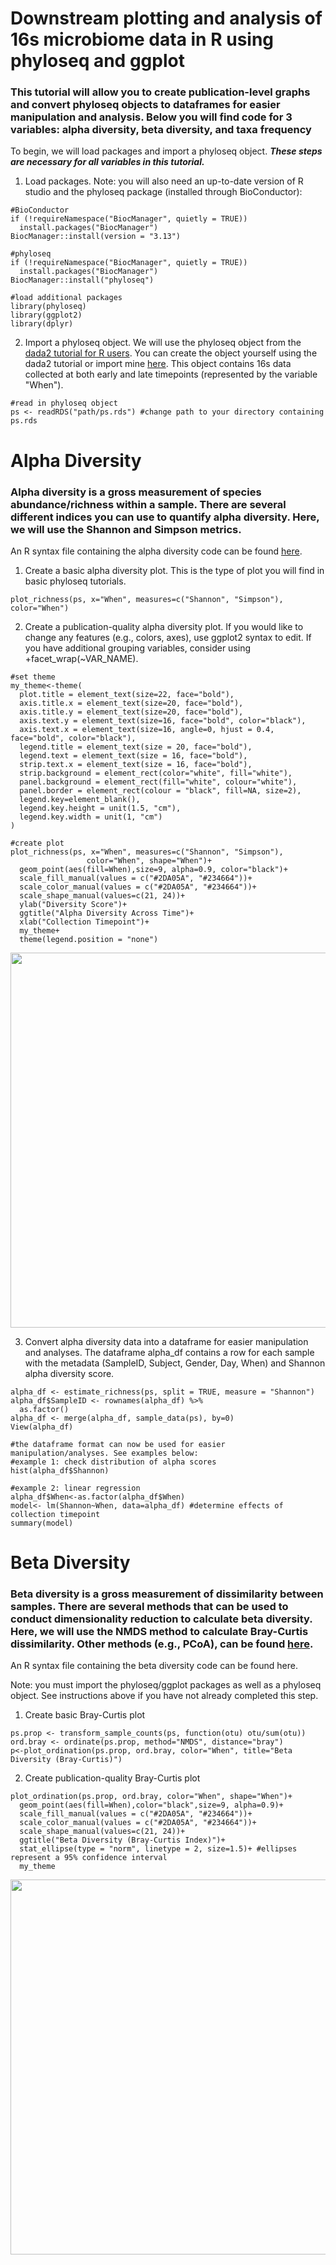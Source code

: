 # Downstream plotting and analysis of 16s microbiome data in R using phyloseq and ggplot
### This tutorial will allow you to create publication-level graphs and convert phyloseq objects to dataframes for easier manipulation and analysis. Below you will find code for 3 variables: alpha diversity, beta diversity, and taxa frequency

To begin, we will load packages and import a phyloseq object. ***These steps are necessary for all variables in this tutorial.***

1. Load packages. Note: you will also need an up-to-date version of R studio and the phyloseq package (installed through BioConductor): 
```
#BioConductor
if (!requireNamespace("BiocManager", quietly = TRUE))
  install.packages("BiocManager")
BiocManager::install(version = "3.13") 

#phyloseq
if (!requireNamespace("BiocManager", quietly = TRUE))
  install.packages("BiocManager")
BiocManager::install("phyloseq")

#load additional packages
library(phyloseq)
library(ggplot2)
library(dplyr)
```
2. Import a phyloseq object. We will use the phyloseq object from the [dada2 tutorial for R users](https://benjjneb.github.io/dada2/tutorial.html). You can create the object yourself using the dada2 tutorial or import mine [here](https://github.com/mfrankz/microbiome/blob/main/ps.rds). 
This object contains 16s data collected at both early and late timepoints (represented by the variable "When"). 

```
#read in phyloseq object
ps <- readRDS("path/ps.rds") #change path to your directory containing ps.rds
```


# Alpha Diversity 
### Alpha diversity is a gross measurement of species abundance/richness within a sample. There are several different indices you can use to quantify alpha diversity. Here, we will use the Shannon and Simpson metrics.
An R syntax file containing the alpha diversity code can be found [here](https://github.com/mfrankz/microbiome/blob/main/phyloseq_alpha.R).


1. Create a basic alpha diversity plot. This is the type of plot you will find in basic phyloseq tutorials.
```
plot_richness(ps, x="When", measures=c("Shannon", "Simpson"), color="When")
```

2. Create a publication-quality alpha diversity plot. If you would like to change any features (e.g., colors, axes), use ggplot2 syntax to edit. If you have additional grouping variables, consider using +facet_wrap(~VAR_NAME).
```
#set theme
my_theme<-theme(
  plot.title = element_text(size=22, face="bold"),
  axis.title.x = element_text(size=20, face="bold"),
  axis.title.y = element_text(size=20, face="bold"),
  axis.text.y = element_text(size=16, face="bold", color="black"),
  axis.text.x = element_text(size=16, angle=0, hjust = 0.4, face="bold", color="black"),
  legend.title = element_text(size = 20, face="bold"),
  legend.text = element_text(size = 16, face="bold"),
  strip.text.x = element_text(size = 16, face="bold"), 
  strip.background = element_rect(color="white", fill="white"),
  panel.background = element_rect(fill="white", colour="white"),
  panel.border = element_rect(colour = "black", fill=NA, size=2),
  legend.key=element_blank(),
  legend.key.height = unit(1.5, "cm"),
  legend.key.width = unit(1, "cm")
)  

#create plot
plot_richness(ps, x="When", measures=c("Shannon", "Simpson"), 
                 color="When", shape="When")+   
  geom_point(aes(fill=When),size=9, alpha=0.9, color="black")+
  scale_fill_manual(values = c("#2DA05A", "#234664"))+
  scale_color_manual(values = c("#2DA05A", "#234664"))+
  scale_shape_manual(values=c(21, 24))+
  ylab("Diversity Score")+
  ggtitle("Alpha Diversity Across Time")+ 
  xlab("Collection Timepoint")+
  my_theme+
  theme(legend.position = "none")
```


<img src="https://user-images.githubusercontent.com/88938223/129751850-28c82c18-cae8-41f9-b9e9-ed06e809bb8c.png" width="600">




3. Convert alpha diversity data into a dataframe for easier manipulation and analyses. The dataframe alpha_df contains a row for each sample with the metadata (SampleID, Subject, Gender, Day, When) and Shannon alpha diversity score.
```
alpha_df <- estimate_richness(ps, split = TRUE, measure = "Shannon")
alpha_df$SampleID <- rownames(alpha_df) %>%
  as.factor()
alpha_df <- merge(alpha_df, sample_data(ps), by=0)
View(alpha_df)

#the dataframe format can now be used for easier manipulation/analyses. See examples below: 
#example 1: check distribution of alpha scores
hist(alpha_df$Shannon)

#example 2: linear regression
alpha_df$When<-as.factor(alpha_df$When)
model<- lm(Shannon~When, data=alpha_df) #determine effects of collection timepoint
summary(model)
```

# Beta Diversity 
### Beta diversity is a gross measurement of dissimilarity between samples. There are several methods that can be used to conduct dimensionality reduction to calculate beta diversity. Here, we will use the NMDS method to calculate Bray-Curtis dissimilarity. Other methods (e.g., PCoA), can be found [here](https://joey711.github.io/phyloseq/plot_ordination-examples.html).
An R syntax file containing the beta diversity code can be found here.

Note: you must import the phyloseq/ggplot packages as well as a phyloseq object. See instructions above if you have not already completed this step. 

1. Create basic Bray-Curtis plot
```
ps.prop <- transform_sample_counts(ps, function(otu) otu/sum(otu))
ord.bray <- ordinate(ps.prop, method="NMDS", distance="bray")
p<-plot_ordination(ps.prop, ord.bray, color="When", title="Beta Diversity (Bray-Curtis)")
```
2. Create publication-quality Bray-Curtis plot
```
plot_ordination(ps.prop, ord.bray, color="When", shape="When")+
  geom_point(aes(fill=When),color="black",size=9, alpha=0.9)+
  scale_fill_manual(values = c("#2DA05A", "#234664"))+
  scale_color_manual(values = c("#2DA05A", "#234664"))+
  scale_shape_manual(values=c(21, 24))+
  ggtitle("Beta Diversity (Bray-Curtis Index)")+
  stat_ellipse(type = "norm", linetype = 2, size=1.5)+ #ellipses represent a 95% confidence interval
  my_theme 
```

<img src="https://user-images.githubusercontent.com/88938223/129749581-1f3f8386-42c5-454a-bd2b-fb37f41a9cef.png" width="600">
